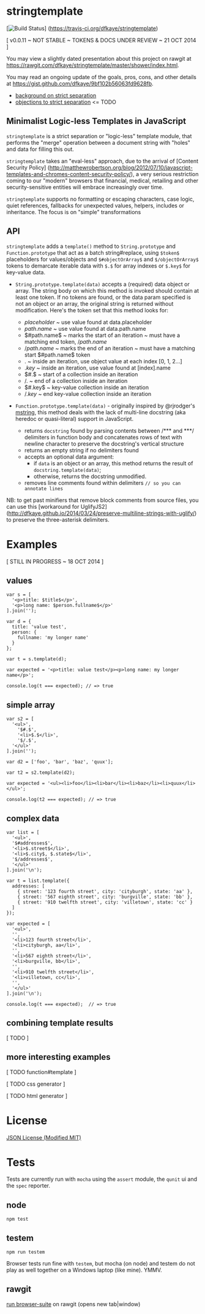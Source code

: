 stringtemplate
==============

[![Build Status](https://travis-ci.org/dfkaye/stringtemplate.png?branch=master)]
(https://travis-ci.org/dfkaye/stringtemplate)

[ v0.0.11 ~ NOT STABLE ~ TOKENS &amp; DOCS UNDER REVIEW ~ 21 OCT 2014 ]

You may view a slightly dated presentation about this project on rawgit at 
<a href='https://rawgit.com/dfkaye/stringtemplate/master/shower/index.html'
  target='_blank'>https://rawgit.com/dfkaye/stringtemplate/master/shower/index.html</a>.

You may read an ongoing update of the goals, pros, cons, and other details at 
<a href='https://gist.github.com/dfkaye/9bf102b56063fd9628fb'
  target='_blank'>https://gist.github.com/dfkaye/9bf102b56063fd9628fb</a>.

+ [background on strict separation](./doc/parr.md)
+ [objections to strict separation](./doc/cons.md) <= TODO


## Minimalist Logic-less Templates in JavaScript

`stringtemplate` is a strict separation or "logic-less" template module, that 
performs the "merge" operation between a document string with "holes" and data 
for filling this out. 

`stringtemplate` takes an "eval-less" approach, due to the arrival of 
[Content Security Policy]
(http://matthewrobertson.org/blog/2012/07/10/javascript-templates-and-chromes-content-security-policy/), 
a very serious restriction coming to our "modern" browsers that financial, 
medical, retailing and other security-sensitive entities will embrace 
increasingly over time.

`stringtemplate` supports no formatting or escaping characters, case logic, 
quiet references, fallbacks for unexpected values, helpers, includes or 
inheritance. The focus is on "simple" transformations


## API 

`stringtemplate` adds a `template()` method to `String.prototype` and 
`Function.prototype` that act as a batch string#replace, using `$token$` 
placeholders for values/objects and `$#objectOrArray$` and `$/objectOrArray$` 
tokens to demarcate iterable data with `$.$` for array indexes or `$.key$` 
for key-value data. 

+ `String.prototype.template(data)` accepts a (required) data object or array. 
The string body on which this method is invoked should contain at least one 
token. If no tokens are found, or the data param specified is not an object or 
an array, the original string is returned without modification. Here's the token 
set that this method looks for:

  - $placeholder$ ~ use value found at data.placeholder
  - $path.name$ ~ use value found at data.path.name
  - $#path.name$ ~ marks the start of an iteration ~ must have a matching end 
      token, $/path.name$
  - $/path.name$ ~ marks the end of an iteration ~ must have a matching start
      $#path.name$ token
  - $.$ ~ inside an iteration, use object value at each index [0, 1, 2...]
  - $.key$ ~ inside an iteration, use value found at [index].name
  - $#.$ ~ start of a collection inside an iteration
  - $/.$ ~ end of a collection inside an iteration
  - $#.key$ ~ key-value collection inside an iteration  
  - $/.key$ ~ end key-value collection inside an iteration

+ `Function.prototype.template(data)` - originally inspired by @rjrodger's 
[mstring](https://github.com/rjrodger/mstring), this method deals with the lack 
of multi-line docstring (aka heredoc or quasi-literal) support in JavaScript.

  - returns `docstring` found by parsing contents between /*** and ***/ 
    delimiters in function body and concatenates rows of text with newline 
    character to preserve the docstring's vertical structure
  - returns an empty string if no delimiters found
  - accepts an optional data argument: 
    + if `data` is an object or an array, this method returns the result of 
      `docstring.template(data)`;
    + otherwise, returns the docstring unmodified.   
  - removes line comments found within delimiters `// so you can annotate lines`

NB: to get past minifiers that remove block comments from source files, you can 
use this [workaround for UglifyJS2]
(http://dfkaye.github.io/2014/03/24/preserve-multiline-strings-with-uglify/) 
to preserve the three-asterisk delimiters.

# Examples

[ STILL IN PROGRESS ~ 18 OCT 2014 ]

## values

    var s = [
      '<p>title: $title$</p>',
      '<p>long name: $person.fullname$</p>'
    ].join('');

    var d = {
      title: 'value test',
      person: {
        fullname: 'my longer name'
      }
    };

    var t = s.template(d);

    var expected = '<p>title: value test</p><p>long name: my longer name</p>';

    console.log(t === expected); // => true
    
## simple array

    var s2 = [
      '<ul>',
        '$#.$',
        '<li>$.$</li>',
        '$/.$',
      '</ul>'
    ].join('');

    var d2 = ['foo', 'bar', 'baz', 'quux'];

    var t2 = s2.template(d2);

    var expected = '<ul><li>foo</li><li>bar</li><li>baz</li><li>quux</li></ul>';

    console.log(t2 === expected); // => true
    
## complex data 

    var list = [
      '<ul>', 
      '$#addresses$', 
      '<li>$.street$</li>', 
      '<li>$.city$, $.state$</li>', 
      '$/addresses$', 
      '</ul>'
    ].join('\n');

    var t = list.template({ 
      addresses: [
        { street: '123 fourth street', city: 'cityburgh', state: 'aa' },
        { street: '567 eighth street', city: 'burgville', state: 'bb' },
        { street: '910 twelfth street', city: 'villetown', state: 'cc' }
      ]
    });
    
    var expected = [
      '<ul>',
      '',
      '<li>123 fourth street</li>',
      '<li>cityburgh, aa</li>',
      '',
      '<li>567 eighth street</li>',
      '<li>burgville, bb</li>',
      '',
      '<li>910 twelfth street</li>',
      '<li>villetown, cc</li>',
      '',
      '</ul>'
    ].join('\n');

    console.log(t === expected);  // => true
  
## combining template results

  [ TODO ]
  
## more interesting examples

  [ TODO function#template ]

  [ TODO css generator ]

  [ TODO html generator ]

# License

[JSON License (Modified MIT)](./JSON.license)

# Tests

Tests are currently run with `mocha` using the `assert` module, the `qunit` ui 
and the `spec` reporter.

## node

`npm test`
  
## testem

`npm run testem`

Browser tests run fine with `testem`, but mocha (on node) and testem do not play 
as well together on a Windows laptop (like mine).  YMMV.

## rawgit

<a href='https://rawgit.com/dfkaye/stringtemplate/master/test/mocha/browser-suite.html' 
   target='_blank'>run browser-suite</a> on rawgit (opens new tab|window)
